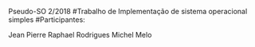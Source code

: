 Pseudo-SO 2/2018
#Trabalho de Implementação de sistema operacional simples
#Participantes:

Jean Pierre
Raphael Rodrigues
Michel Melo
